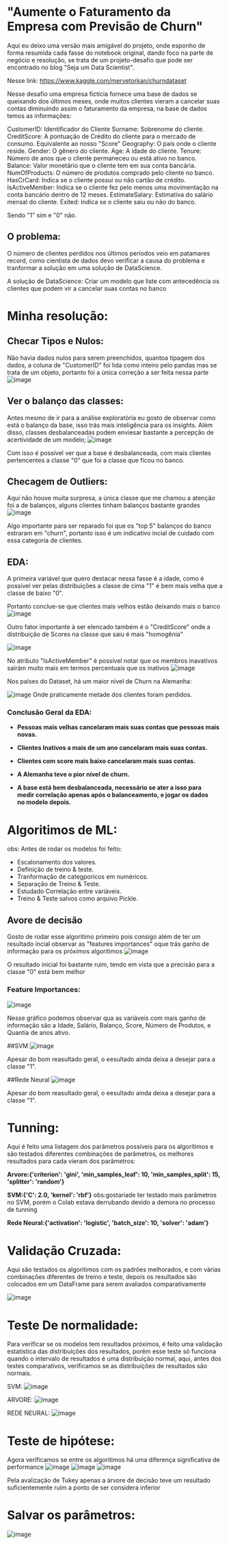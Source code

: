 # "Aumente o Faturamento da Empresa com Previsão de Churn"

Aqui eu deixo uma versão mais amigável do projeto, onde esponho de forma resumida cada fasse do notebook original, dando foco na parte de negócio e resolução, se trata de um projeto-desafio que pode ser encontrado no blog "Seja um Data Scientist". 

Nesse link: https://www.kaggle.com/mervetorkan/churndataset

Nesse desafio uma empresa fictícia fornece uma base de dados se queixando dos últimos meses, onde muitos clientes vieram a cancelar suas contas diminuindo assim o faturamento da empresa, na base de dados temos as informações:

CustomerID: Identificador do Cliente
Surname: Sobrenome do cliente.
CreditScore: A pontuação de Crédito do cliente para o mercado de consumo. Equivalente ao nosso "Score"
Geography: O país onde o cliente reside.
Gender: O gênero do cliente.
Age: A idade do cliente.
Tenure: Número de anos que o cliente permaneceu ou está ativo no banco.
Balance: Valor monetário que o cliente tem em sua conta bancária.
NumOfProducts: O número de produtos comprado pelo cliente no banco.
HasCrCard: Indica se o cliente possui ou não cartão de crédito.
IsActiveMember: Indica se o cliente fez pelo menos uma movimentação na conta bancário dentro de 12 meses.
EstimateSalary: Estimativa do salário mensal do cliente.
Exited: Indica se o cliente saiu ou não do banco.

  Sendo "1" sim e "0" não.

## O problema:

O número de clientes perdidos nos últimos períodos veio em patamares record, como cientista de dados devo verificar a causa do problema e tranformar a solução em uma solução de DataScience.

A solução de DataScience: Criar um modelo que liste com antecedência os clientes que podem vir a cancelar suas contas no banco

# Minha resolução:

## Checar Tipos e Nulos:

Não havia dados nulos para serem preenchidos, quantoa  tipagem dos dados, a coluna de "CustomerID" foi lida como inteiro pelo pandas mas se trata de um objeto, portanto foi a única correção a ser feita nessa parte
![image](https://user-images.githubusercontent.com/85971408/129573111-ed928a4b-c1b3-4fd7-a117-3b5bf0d60ff0.png)

## Ver o balanço das classes:

Antes mesmo de ir para a análise exploratória eu gosto de observar como está o balanço da base, isso trás mais inteligência para os insights.
Além disso, classes desbalanceadas podem enviesar bastante a percepção de acertividade de um modelo;
![image](https://user-images.githubusercontent.com/85971408/129573424-30fbb893-04e7-4cf3-8ab6-13bc2aee1ae8.png)

Com isso é possível ver que a base é desbalanceada, com mais clientes pertencentes a classe "0" que foi a classe que ficou no banco.

## Checagem de Outliers:

Aqui não houve muita surpresa, a única classe que me chamou a atenção foi a de balanços, alguns clientes tinham balanços bastante grandes
![image](https://user-images.githubusercontent.com/85971408/129573957-c0b9d14f-4cf3-4005-9832-5205b7bc7246.png)

Algo importante para ser reparado foi que os "top 5" balanços do banco estraram em "churn", portanto isso é um indicativo incial de cuidado com essa categoria de clientes.

## EDA:

A primeira variável que quero destacar nessa fasse é a idade, como é possível ver pelas distribuições a classe de cima "1" é bem mais velha que a classe de baixo "0".

Portanto conclue-se que clientes mais velhos estão deixando mais o banco
![image](https://user-images.githubusercontent.com/85971408/129574296-68b7a0c4-b42d-4c04-89de-28e940acae20.png)

Outro fator importante à ser elencado também é o "CreditScore" onde a distribuição de Scores na classe que saiu é mais "homogênia"

![image](https://user-images.githubusercontent.com/85971408/129578167-7a60fcc0-63ee-4979-8a11-ca579edb497d.png)

No atributo "IsActiveMember" é possível notar que os membros inavativos sairám muito mais em termos percentuais que os inativos
![image](https://user-images.githubusercontent.com/85971408/129578549-a68d599b-cc82-4f7a-aeee-b9027645c89f.png)

Nos países do Dataset, há um maior nível de Churn na Alemanha:

![image](https://user-images.githubusercontent.com/85971408/129578806-4a32436f-eb62-4694-9201-27a65b2a4923.png)
Onde praticamente metade dos clientes foram perdidos.

### **Conclusão Geral da EDA:**

- **Pessoas mais velhas cancelaram mais suas contas que pessoas mais novas.**

- **Clientes Inativos a mais de um ano cancelaram mais suas contas.**

- **Clientes com score mais baixo cancelaram mais suas contas.**

- **A Alemanha teve o pior nível de churn.**

- **A base está bem desbalanceada, necessário se ater a isso para medir correlação apenas após o balanceamento, e jogar os dados no modelo depois.**

# Algoritimos de ML:

obs: Antes de rodar os modelos foi feito:

- Escalonamento dos valores.
- Definição de treino & teste.
- Tranformação de categporicos em numéricos.
- Separação de Treino & Teste.
- Estudado Correlação entre variáveis.
- Treino & Teste salvos como arquivo Pickle.

## Avore de decisão

Gosto de rodar esse algoritimo primeiro pois consigo além de ter um resultado incial observar as "features importances" oque trás ganho de informação para os próximos algoritimos
![image](https://user-images.githubusercontent.com/85971408/129580317-cba1b1fc-362c-4891-ba4e-29fa37596d20.png)

O resultado inicial foi bastante ruim, tendo em vista que a precisão para a classe "0" está bem melhor

### Feature Importances:

![image](https://user-images.githubusercontent.com/85971408/129580653-6e6fa380-d8fd-4bc1-b9f4-71efd7cf9327.png)

Nesse gráfico podemos observar qua as variáveis com mais ganho de informação são a Idade, Salário, Balanço, Score, Número de Produtos, e Quantia de anos ativo.

##SVM
![image](https://user-images.githubusercontent.com/85971408/129584996-9671a4eb-4812-4ff5-9618-f3dbda612cba.png)

Apesar do bom reasultado geral, o eesultado ainda deixa a desejar para a classe "1".

##Rede Neural
![image](https://user-images.githubusercontent.com/85971408/129585422-5f3fb643-0564-4710-accf-fafffdac600e.png)

Apesar do bom reasultado geral, o eesultado ainda deixa a desejar para a classe "1".

# Tunning:

Aqui é feito uma listagem dos parâmetros possíveis para os algorítimos e são testados diferentes combinações de parâmetros, os melhores resultados para cada vieram dos parâmetros:

**Arvore:{'criterion': 'gini', 'min_samples_leaf': 10, 'min_samples_split': 15, 'splitter': 'random'}**

**SVM:{'C': 2.0, 'kernel': 'rbf'}**
obs:gostariade ter testado mais parâmetros no SVM, porém o Colab estava derrubando devido a demora no processo de tunning

**Rede Neural:{'activation': 'logistic', 'batch_size': 10, 'solver': 'adam'}**

# Validação Cruzada:

Aqui são testados os algoritimos com os padrões melhorados, e com várias combinações diferentes de treino e teste, depois os resultados são colocados em um DataFrame para serem avaliados comparativamente

![image](https://user-images.githubusercontent.com/85971408/129588261-d1e9851a-ef63-4b61-9b5f-afcceca92106.png)

# Teste De normalidade:
Para verificar se os modelos tem resultados próximos, é feito uma validação estatística das distribuições dos resultados, porém esse teste só funciona quando o intervalo de resultados é uma distribuição normal, aqui, antes dos testes comparativos, verificamos se as distribuições de resultados são normais.

SVM:
![image](https://user-images.githubusercontent.com/85971408/129588358-55e35b57-646f-4c62-a7fa-b90a2bdc5036.png)

ARVORE:
![image](https://user-images.githubusercontent.com/85971408/129588424-ebba9b6a-d1ef-4666-a185-dc5103f6a85b.png)

REDE NEURAL:
![image](https://user-images.githubusercontent.com/85971408/129588465-13038d8f-5cdc-4282-bb6a-0a8f2efc0467.png)

# Teste de hipótese:
Agora verificamos se entre os algoritimos há uma diferença significativa de performance
![image](https://user-images.githubusercontent.com/85971408/129588662-69332cef-1fda-4b5f-adfb-95bbc1d29ad8.png)
![image](https://user-images.githubusercontent.com/85971408/129588697-67c4e7cf-0df3-47ef-b470-0c5ee6cfd797.png)
![image](https://user-images.githubusercontent.com/85971408/129588722-87670c1b-6cd4-4f80-b98f-dfe17915037d.png)

Pela avalização de Tukey apenas a árvore de decisão teve um resultado suficientemente ruim a ponto de ser considera inferior

# Salvar os parâmetros:

![image](https://user-images.githubusercontent.com/85971408/129590118-5bc95dd6-4bf4-4fbd-a8ce-94e77292e3b8.png)
